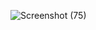 


![Screenshot (75)](https://github.com/nadeemm763/turbo-carnival/assets/107973944/b9fb5b2e-11bb-4363-9890-6114e24353ca)



